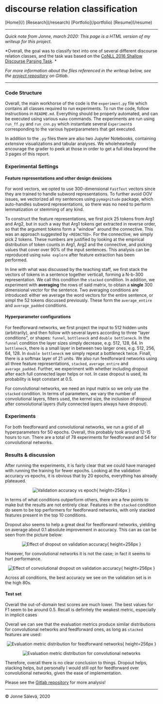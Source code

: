 # discourse relation classification

</div>

<thead>

<tr>

  <td>[Home](/)</td>

  <td>[Research](/research)</td>

  <td>[Portfolio](/portfolio)</td>
<td>[Resume](/resume)</td>

</tr>

</thead>

---

*Quick note from Jonne, march 2020: This page is a HTML version of my writeup for this project.*

*Overall, the goal was to classify text into one of several different discourse relation classes, and the task was based on the [CoNLL 2016 Shallow Discourse Parsing Task](https://www.cs.brandeis.edu/~clp/conll16st/). *

*For more information about the files referenced in the writeup below, see the [project repository](https://gitlab.com/jonnesaleva/discourse-relation-classification) on Gitlab.*

---

### Code Structure

Overall, the main workhorse of the code is the `experiment.py` file which contains all classes required to run experiments. To run the code, follow instructions in `README.md`. Everything should be properly automated, and can be executed using various `make` commands. The experiments are run using `run_ff.py` and `run_cnn.py` which instantiate several `Experiment`s corresponding to the various hyperparameters that get executed.

In addition to the `.py` files there are also two Jupyter Notebooks, containing _extensive_ visualizations and tabular analyses. We wholeheartedly encourage the grader to peek at those in order to get a full idea beyond the 3 pages of this report.

### Experimental Settings

#### Feature representations and other design desicions
For word vectors, we opted to use 300-dimensional `FastText` vectors since they are trained to handle subword representations. To further avoid OOV issues, we vectorized all my sentences using `pymagnitude` package, which auto-handles subword representations, so there was no need to perform lemmatization or stemming of any kind.

To construct the feature representations, we first pick 25 tokens from Arg1 and Arg2, but in such a way that Arg1 tokens get extracted in reverse order, so that the argument tokens form a "window" around the connective. This was an approach suggested by `<REDACTED>`. For the connective, we simply pick 2 tokens. These numbers are justified by looking at the empirical distribution of token counts in Arg1, Arg2 and the connective, and picking values that cover over 90% of the input sentences. This analysis can be reproduced using `make explore` after feature extraction has been performed.

In line with what was discussed by the teaching staff, we first stack the vectors of tokens in a sentence together verticall, forming a N-b-300 representation. We call this condition the `stacked` condition. In addition, we experiment with **averaging** the rows of said matrix, to obtain a **single** 300 dimensional vector for the sentence. Two averaging conditions are introduced: either we average the word vectors for the entire sentence, or simpl the 52 tokens discussed previously. These form the `average_entire` and `average_padded` conditions.

#### Hyperparameter configurations
For feedforward networks, we first project the input to 512 hidden units (arbitrarily), and then follow with several layers according to three "layer conditions", or shapes: `funnel`, `bottleneck` and `double bottleneck`. In the `funnel` condition the layer sizes simply decrease, e.g. 512, 128, 64. In `bottleneck`, there is a small layer in between two larger ones, e.g. 512, 256, 64, 128. In `double bottleneck` we simply repeat a bottleneck twice. Finall, there is a softmax layer of 21 units. We also run feedforward networks using all three feature representations, `stacked`, `average_entire` and `average_padded`. Further, we experiment with whether including dropout after each full connected layer helps or not. In case dropout is used, its probability is kept constant at 0.5. 

For convolutional networks, we need an input matrix so we only use the `stacked` condition. In terms of parameters, we vary the number of convolutional layers, filters used, the kernel size, the inclusion of dropout after convolutional layers (fully connected layers always have dropout).

### Experiments

For both feedforward and convolutional networks, we run a grid of all hyperparameters for 50 epochs. Overall, this probably took around 12-15 hours to run. There are a total of 78 experiments for feedforward and 54 for convolutional networks.

### Results & discussion

After running the experiments, it is fairly clear that we could have managed with running the training for fewer epochs. Looking at the validation accuracy vs epochs, it is obvious that by 20 epochs, everything has already plateaued. 

<center>

![Validation accuracy vs epoch](../static/img/val_acc_vs_epoch.png){ height=256px }

</center>

In terms of what conditions outperform others, there are a few points to make but the results are not entirely clear. Features in the `stacked` condition do seem to be top performers for feedforward networks, with only stacked features present in the top 10 conditions.

Dropout also seems to help a great deal for feedforward networks, yielding on average about 0.1 absolute improvement in accuracy. This can as can be seen from the picture below:

<center>

![Effect of dropout on validation accuracy](../static/img/dropout_validation_treatment_effect_feedforward.png){ height=256px }

</center>

However, for convolutional networks it is not the case; in fact it seems to hurt performance. 

<center>

![Effect of convolutional dropout on validation accuracy](../static/img/dropout_validation_treatment_effect_val_conv.png){ height=256px }

</center>

Across all conditions, the best accuracy we see on the validation set is in the high 80s.

#### Test set
Overall the out-of-domain test scores are much lower. The best values for F1 seem to be around 0.5. Recall is definitely the weakest metric, especially in implicit cases

Overall we can see that the evaluation metrics produce similar distributions for convolutional networks and feedforward ones, as long as `stacked` features are used:

<center>

![Evaluation metric distribution for feedforward networks](../static/img/evaluation_metrics_feedforward_stacked.png){ height=256px }

![Evaluation metric distribution for convolutional networks](../static/img/evaluation_metrics_convolutional.png)

</center>

Therefore, overall there is no clear conclusion to things. Dropout helps, stacking helps, but personally I would still opt for feedforward over convolutional networks, given the ease of implementation. 

Please see the [Gitlab repository](https://gitlab.com/jonnesaleva/discourse-relation-classification) for more analysis!

---

<tfoot>

<tr>

  <td>© Jonne Sälevä, 2020</td>

</tr>

</tfoot>
